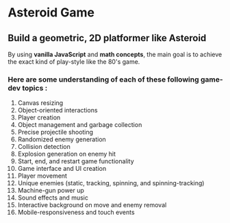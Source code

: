 # Asteroid Game

## Build a geometric, 2D platformer like Asteroid

By using **vanilla JavaScript** and **math concepts**, the main goal is to achieve the exact kind of play-style like the 80's game.

### Here are some understanding of each of these following game-dev topics : 
1. Canvas resizing
2. Object-oriented interactions
3. Player creation
4. Object management and garbage collection
5. Precise projectile shooting
6. Randomized enemy generation
7. Collision detection
8. Explosion generation on enemy hit
9. Start, end, and restart game functionality
10. Game interface and UI creation
11. Player movement
12. Unique enemies (static, tracking, spinning, and spinning-tracking)
13. Machine-gun power up
14. Sound effects and music
15. Interactive background on move and enemy removal
16. Mobile-responsiveness and touch events
